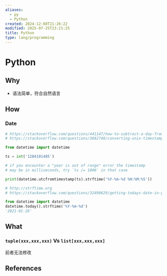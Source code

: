 ```yaml
---
aliases:
  - py
  - Python
created: 2024-12-08T21:26:22
modified: 2025-07-25T23:21:25
title: Python
type: lang/programming
---
```


# Python

## Why

- 语法简单，符合自然语言

## How

### Date

```python
# https://stackoverflow.com/questions/441147/how-to-subtract-a-day-from-a-date
# https://stackoverflow.com/questions/3682748/converting-unix-timestamp-string-to-readable-date

from datetime import datetime

ts = int('1284101485')

# if you encounter a "year is out of range" error the timestamp
# may be in milliseconds, try `ts /= 1000` in that case

print(datetime.utcfromtimestamp(ts).strftime('%Y-%m-%d %H:%M:%S'))
```

```python
# http://strftime.org
# https://stackoverflow.com/questions/32490629/getting-todays-date-in-yyyy-mm-dd-in-python

from datetime import datetime
datetime.today().strftime('%Y-%m-%d')
'2021-01-26'
```

## What

### `tuple(xxx,xxx,xxx)` Vs `list[xxx,xxx,xxx]`

前者无法修改

## References
